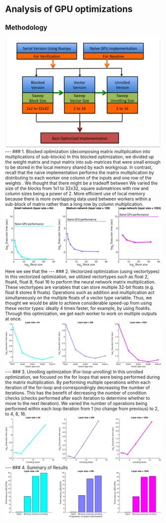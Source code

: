 # Analysis of GPU optimizations

## Methodology
<img src="../Plots/Methodology.png"/>
---
### 1. Blocked optimization (decomposing matrix multiplication into multiplications of sub-blocks)
In this blocked optimization, we divided up the weight matrix and input matrix into sub-matrices that were small enough to be stored in the local memory shared by each workgroup. In contrast, recall that the naive implementation performs the matrix multiplication by distributing to each worker one column of the inputs and one row of the weights .
We thought that there might be a tradeoff between 
We varied the size of the blocks from 1x1 to 32x32, square submatrices with row and column sizes being a power of 2.
More efficient use of local memory because there is more overlapping data used between workers within a sub-block of matrix rather than a long row by column multiplication.

<img src="../Plots/Perf_vs_blocksize.png"/>
Here we see that the 
---
### 2. Vectorized optimization (using vectortypes)
In this vectorized optimization, we utilized vectortypes such as float 2, float4, float 8, float 16 to perform the neural network matrix multiplication. These vectortypes are variables that can store multiple 32-bit floats (e.g. float 8 stores 8 floats). Operations such as addition and multiplication act simultaneously on the multiple floats of a vector type variable. Thus, we thought we would be able to achieve considerable speed-up from using these vector types: ideally 4 times faster, for example, by using float4s.
Through this optimization, we get each worker to work on multiple outputs at once.
<img src="../Plots/Perf_vs_floattype.png"/>
---
### 3. Unrolling optimization (For-loop unrolling)
In this unrolled optimization, we focused on the for loops that were being performed during the matrix multiplication.
By performing multiple operations within each iteration of the for-loop and correspondingly decreasing the number of iterations.
This has the benefit of decreasing the number of condition checks (checks performed after each iteration to determine whether to move to the next iteration).
We varied the number of operations being performed within each loop iteration from 1 (no change from previous) to 2, to 4, 8, 16.
<img src="../Plots/Perf_vs_unrolling.png"/>
---
### 4. Summary of Results
<img src="../Plots/Perf_progression.png"/>
